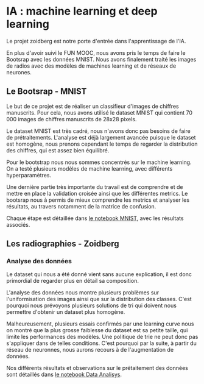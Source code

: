 # IA : machine learning et deep learning

Le projet zoidberg est notre porte d'entrée dans l'apprentissage de l'IA.

En plus d'avoir suivi le FUN MOOC, nous avons pris le temps de faire le Bootsrap avec les données MNIST. Nous avons finalement traité les images de radios avec des modèles de machines learning et de réseaux de neurones.

## Le Bootsrap - MNIST

Le but de ce projet est de réaliser un classifieur d'images de chiffres manuscrits. Pour cela, nous avons utilisé le dataset MNIST qui contient 70 000 images de chiffres manuscrits de 28x28 pixels.

Le dataset MNIST est très cadré, nous n'avons donc pas besoins de faire de prétraitements. 
L'analyse est déjà largement avancée puisque le dataset est homogène, nous prenons cependant le temps de regarder la distribution des chiffres, qui est assez bien équilibré.

Pour le bootstrap nous nous sommes concentrés sur le machine learning. On a testé plusieurs modèles de machine learning, avec différents hyperparamètres.

Une dernière partie très importante du travail est de comprendre et de mettre en place la validation croisée ainsi que les différentes metrics. 
Le bootsrap nous à permis de mieux comprendre les metrics et analyser les résultats, au travers notamment de la matrice de confusion.

Chaque étape est détaillée dans [le notebook MNIST](MNIST.ipynb), avec les résultats associés.

## Les radiographies - Zoidberg

### Analyse des données

Le dataset qui nous a été donné vient sans aucune explication, il est donc primordial de regarder plus en détail sa composition.

L'analyse des données nous montre plusieurs problèmes sur l'uniformisation des images ainsi que sur la distribution des classes. 
C'est pourquoi nous prévoyons plusieurs solutions de tri qui doivent nous permettre d'obtenir un dataset plus homogène.

Malheureusement, plusieurs essais confirmés par une learning curve nous on montré que la plus grosse faiblesse du dataset est sa petite taille, qui limite les performances des modèles.
Une politique de trie ne peut donc pas s'appliquer dans de telles conditions. C'est pourquoi par la suite, à partir du réseau de neuronnes, nous aurons recours à de l'augmentation de données.

Nos différents résultats et observations sur le prétaitement des données sont détaillés dans [le notebook Data Analisys](DEV_810_XRay_Data_analysis.ipynb).



